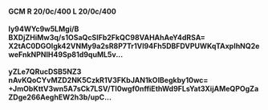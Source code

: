 #### GCM R 20/0c/400 L 20/0c/400
**ly94WYc9w5LMgi/B**<br/>**BXDjZHiMw3q/s1OSaQcSIFb2FkQC98VAHAhAeY4dRSA=**<br/>**X2tAC0DGOlgk42VNMy9a2sR8P7Tr1Vl94Fh5DBFDVPUWKqTAxpIhNQ2eweFnkNPNlH49Sp81d9quML5v...**<br/><br/>
**yZLe7QRucDSB5NZ3**<br/>**nAvKQoCYvMZD2NK5CzkR1V3FKbJAN1kOIBegkby10wc=**<br/>**+JmObKttV3wn5A7sCk7LSV/TI0wgf0nffiEthWd9FLsYat3XijAMeQPOgZaZDge266AeghEW2h3b/upC...**
